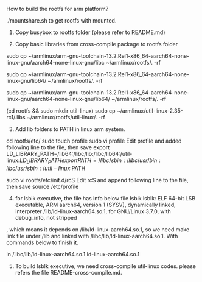 How to build the rootfs for arm platform?

./mountshare.sh to get rootfs with mounted.

1. Copy busybox to rootfs folder (please refer to README.md)

2. Copy basic libraries from cross-compile package to rootfs folder

sudo cp ~/armlinux/arm-gnu-toolchain-13.2.Rel1-x86_64-aarch64-none-linux-gnu/aarch64-none-linux-gnu/libc ~/armlinux/rootfs/. -rf

sudo cp ~/armlinux/arm-gnu-toolchain-13.2.Rel1-x86_64-aarch64-none-linux-gnu/lib64/ ~/armlinux/rootfs/. -rf

sudo cp ~/armlinux/arm-gnu-toolchain-13.2.Rel1-x86_64-aarch64-none-linux-gnu/aarch64-none-linux-gnu/lib64/ ~/armlinux/rootfs/. -rf

(cd rootfs && sudo mkdir util-linux)
sudo cp ~/armlinux/util-linux-2.35-rc1/.libs ~/armlinux/rootfs/util-linux/. -rf


3. Add lib folders to PATH in linux arm system.

 cd rootfs/etc/
sudo touch profile
sudo vi profile
Edit profile and added following line to the file, then save
export LD_LIBRARY_PATH=/lib64:/libc/lib:/libc/lib64:/util-linux:$LD_LIBRARY_PATH
export PATH=/libc/sbin:/libc/usr/bin:libc/usr/sbin:/util-linux:$PATH


sudo vi rootfs/etc/init.d/rcS
Edit rcS and append following line to the file, then save
source /etc/profile


4. for lsblk executive, the file has info below
 file lsblk
lsblk: ELF 64-bit LSB executable, ARM aarch64, version 1 (SYSV), dynamically linked, interpreter /lib/ld-linux-aarch64.so.1, for GNU/Linux 3.7.0, with debug_info, not stripped

, which means it depends on /lib/ld-linux-aarch64.so.1, so we need make link file under /lib and linked with /libc/lib/ld-linux-aarch64.so.1. With commands below to finish it.

ln /libc/lib/ld-linux-aarch64.so.1 ld-linux-aarch64.so.1


5. To build lsblk executive, we need cross-compile util-linux codes. please refers the file README-cross-compile.md.


